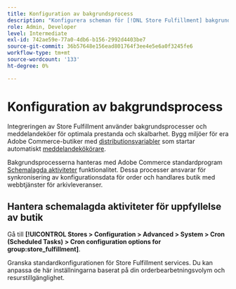 ```yaml
---
title: Konfiguration av bakgrundsprocess
description: "Konfigurera scheman för [!DNL Store Fulfillment] bakgrundsprocesser som används för att synkronisera data med sluttjänster."
role: Admin, Developer
level: Intermediate
exl-id: 742ae59e-77a0-4db6-b156-2992d4403be7
source-git-commit: 36b57648e156ead801764f3ee4e5e6a0f3245fe6
workflow-type: tm+mt
source-wordcount: '133'
ht-degree: 0%

---
```



# Konfiguration av bakgrundsprocess

Integreringen av Store Fulfillment använder bakgrundsprocesser och meddelandeköer för optimala prestanda och skalbarhet. Bygg miljöer för era Adobe Commerce-butiker med [distributionsvariabler](https://devdocs.magento.com/cloud/env/variables-deploy.html#cron_consumers_runner) som startar automatiskt [meddelandekökörare](https://devdocs.magento.com/guides/v2.4/config-guide/mq/rabbitmq-overview.html).

Bakgrundsprocesserna hanteras med Adobe Commerce standardprogram [Schemalagda aktiviteter](https://docs.magento.com/user-guide/system/cron.html) funktionalitet. Dessa processer ansvarar för synkronisering av konfigurationsdata för order och handlares butik med webbtjänster för arkivleveranser.

## Hantera schemalagda aktiviteter för uppfyllelse av butik

Gå till **[!UICONTROL Stores > Configuration > Advanced > System > Cron (Scheduled Tasks) > Cron configuration options for group:store_fulfillment]**.

Granska standardkonfigurationen för Store Fulfillment services. Du kan anpassa de här inställningarna baserat på din orderbearbetningsvolym och resurstillgänglighet.
